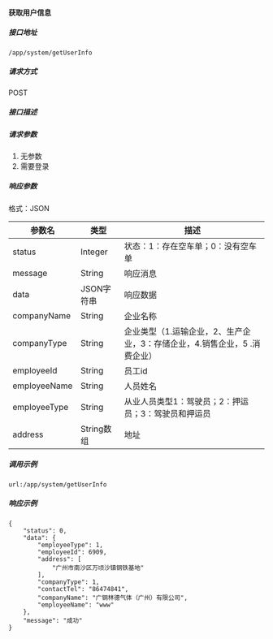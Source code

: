 #### 获取用户信息

##### 接口地址

```
/app/system/getUserInfo
```

##### 请求方式

POST

##### 接口描述

##### 请求参数

 1. 无参数
 2. 需要登录

##### 响应参数

格式：JSON

| 参数名 | 类型 | 描述 |
| --- | --- | --- |
| status| Integer | 状态：1：存在空车单；0：没有空车单 |
| message| String | 响应消息 |
| data| JSON字符串| 响应数据 |
| companyName| String | 企业名称 |
| companyType| String |企业类型（1.运输企业，2、生产企业，3：存储企业，4.销售企业，5 .消费企业）|
| employeeId| String | 员工id |
| employeeName| String | 人员姓名 |
| employeeType| String | 从业人员类型1：驾驶员；2：押运员；3：驾驶员和押运员 |
| address| String数组 | 地址 |

##### 调用示例

```
url:/app/system/getUserInfo
```

##### 响应示例
```
{
    "status": 0,
    "data": {
        "employeeType": 1,
        "employeeId": 6909,
        "address": [
            "广州市南沙区万顷沙镇钢铁基地"
        ],
        "companyType": 1,
        "contactTel": "86474841",
        "companyName": "广钢林德气体（广州）有限公司",
        "employeeName": "www"
    },
    "message": "成功"
}
```